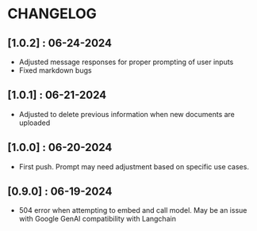 # CHANGELOG

## [1.0.2] : 06-24-2024

- Adjusted message responses for proper prompting of user inputs
- Fixed markdown bugs

## [1.0.1] : 06-21-2024

- Adjusted to delete previous information when new documents are uploaded

## [1.0.0] : 06-20-2024

- First push. Prompt may need adjustment based on specific use cases.

## [0.9.0] : 06-19-2024

- 504 error when attempting to embed and call model. May be an issue with Google GenAI compatibility with Langchain